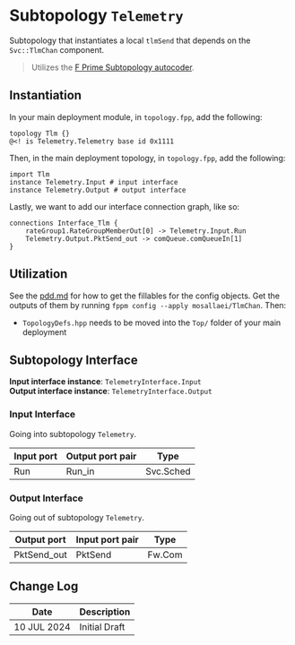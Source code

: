 # Subtopology `Telemetry`

Subtopology that instantiates a local `tlmSend` that depends on the `Svc::TlmChan` component.

> Utilizes the [F Prime Subtopology autocoder](https://github.com/mosa11aei/fprime-subtopology-tool).

## Instantiation

In your main deployment module, in `topology.fpp`, add the following:

```
topology Tlm {}
@<! is Telemetry.Telemetry base id 0x1111
```

Then, in the main deployment topology, in `topology.fpp`, add the following:

```
import Tlm
instance Telemetry.Input # input interface
instance Telemetry.Output # output interface
```

Lastly, we want to add our interface connection graph, like so:

```
connections Interface_Tlm {
    rateGroup1.RateGroupMemberOut[0] -> Telemetry.Input.Run
    Telemetry.Output.PktSend_out -> comQueue.comQueueIn[1]
}
```

## Utilization

See the [pdd.md](../../docs/pdd.md) for how to get the fillables for the config objects. Get the outputs of them by running `fppm config --apply mosallaei/TlmChan`. Then:

- `TopologyDefs.hpp` needs to be moved into the `Top/` folder of your main deployment

## Subtopology Interface

**Input interface instance**: `TelemetryInterface.Input` \
**Output interface instance**: `TelemetryInterface.Output`

### Input Interface

Going into subtopology `Telemetry`.

| Input port | Output port pair | Type      |
| ---------- | ---------------- | --------- |
| Run      | Run_in         | Svc.Sched |

### Output Interface

Going out of subtopology `Telemetry`.

| Output port | Input port pair  | Type      |
| ----------- | ---------------- | --------- |
| PktSend_out   | PktSend            | Fw.Com |

## Change Log
| Date | Description |
|---|---|
| 10 JUL 2024 | Initial Draft |